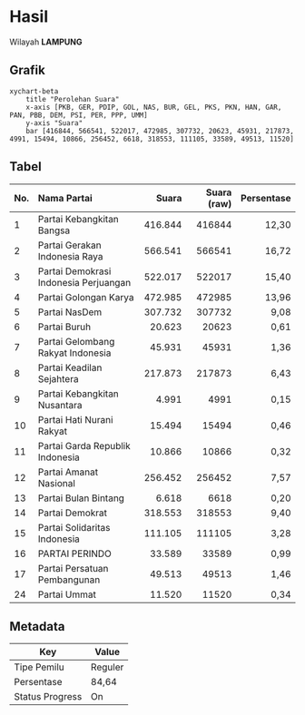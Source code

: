 # Hasil

Wilayah **LAMPUNG**

## Grafik

```mermaid
xychart-beta
    title "Perolehan Suara"
    x-axis [PKB, GER, PDIP, GOL, NAS, BUR, GEL, PKS, PKN, HAN, GAR, PAN, PBB, DEM, PSI, PER, PPP, UMM]
    y-axis "Suara"
    bar [416844, 566541, 522017, 472985, 307732, 20623, 45931, 217873, 4991, 15494, 10866, 256452, 6618, 318553, 111105, 33589, 49513, 11520]
```

## Tabel

| No. | Nama Partai                           | Suara   | Suara (raw) | Persentase |
|:--- |:------------------------------------- | -------:| -----------:| ----------:|
| 1   | Partai Kebangkitan Bangsa             | 416.844 | 416844      | 12,30      |
| 2   | Partai Gerakan Indonesia Raya         | 566.541 | 566541      | 16,72      |
| 3   | Partai Demokrasi Indonesia Perjuangan | 522.017 | 522017      | 15,40      |
| 4   | Partai Golongan Karya                 | 472.985 | 472985      | 13,96      |
| 5   | Partai NasDem                         | 307.732 | 307732      | 9,08       |
| 6   | Partai Buruh                          | 20.623  | 20623       | 0,61       |
| 7   | Partai Gelombang Rakyat Indonesia     | 45.931  | 45931       | 1,36       |
| 8   | Partai Keadilan Sejahtera             | 217.873 | 217873      | 6,43       |
| 9   | Partai Kebangkitan Nusantara          | 4.991   | 4991        | 0,15       |
| 10  | Partai Hati Nurani Rakyat             | 15.494  | 15494       | 0,46       |
| 11  | Partai Garda Republik Indonesia       | 10.866  | 10866       | 0,32       |
| 12  | Partai Amanat Nasional                | 256.452 | 256452      | 7,57       |
| 13  | Partai Bulan Bintang                  | 6.618   | 6618        | 0,20       |
| 14  | Partai Demokrat                       | 318.553 | 318553      | 9,40       |
| 15  | Partai Solidaritas Indonesia          | 111.105 | 111105      | 3,28       |
| 16  | PARTAI PERINDO                        | 33.589  | 33589       | 0,99       |
| 17  | Partai Persatuan Pembangunan          | 49.513  | 49513       | 1,46       |
| 24  | Partai Ummat                          | 11.520  | 11520       | 0,34       |


## Metadata

| Key             | Value   |
| --------------- | ------- |
| Tipe Pemilu     | Reguler |
| Persentase      | 84,64   |
| Status Progress | On      |



